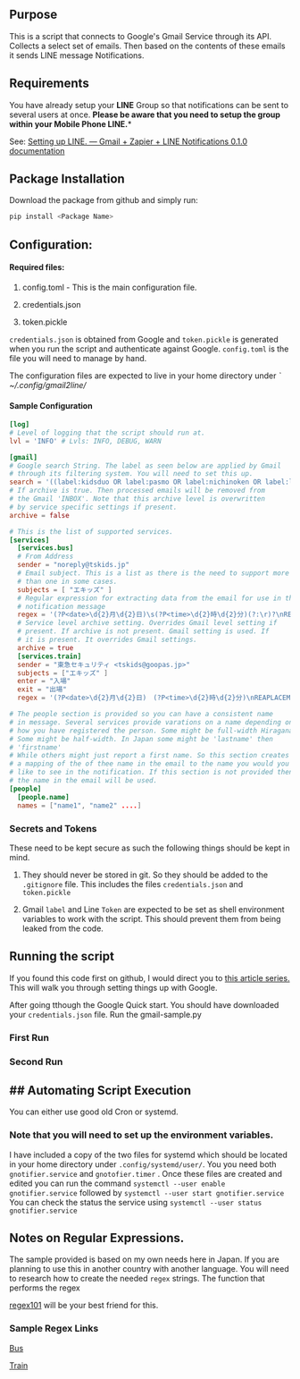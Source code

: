 ## Purpose

This is a script that connects to Google's Gmail Service through its API. Collects a select set of emails. Then based on the contents of these emails it sends LINE message Notifications. 

## Requirements

You have already setup your **LINE** Group so that notifications can be sent to several users at once. **Please be aware that you need to setup the group within your Mobile Phone LINE.***

See: [Setting up LINE. &mdash; Gmail + Zapier + LINE Notifications 0.1.0 documentation](https://gmailzapierlinenotify.readthedocs.io/en/latest/setting-up-line.html)

## Package Installation

Download the package from github and simply run:

```bash
pip install <Package Name>
```

## Configuration:

#### Required files:

1. config.toml - This is the main configuration file.

2. credentials.json

3. token.pickle

`credentials.json` is obtained from Google  and `token.pickle` is generated when you run the script and authenticate against Google. `config.toml` is the file you will need to manage by hand.

The configuration files are expected to live in your home directory under *` ~/.config/gmail2line/*

#### Sample Configuration

```toml
[log]
# Level of logging that the script should run at.
lvl = 'INFO' # Lvls: INFO, DEBUG, WARN

[gmail]
# Google search String. The label as seen below are applied by Gmail
# through its filtering system. You will need to set this up.
search = '((label:kidsduo OR label:pasmo OR label:nichinoken OR label:linenotification) AND -label:notified) AND newer_than:1d'
# If archive is true. Then processed emails will be removed from
# the Gmail 'INBOX'. Note that this archive level is overwritten
# by service specific settings if present.
archive = false

# This is the list of supported services.
[services]
  [services.bus]
  # From Address
  sender = "noreply@tskids.jp"
  # Email subject. This is a list as there is the need to support more
  # than one in some cases.
  subjects = [ "エキッズ" ]
  # Regular expression for extracting data from the email for use in the
  # notification message
  regex = '(?P<date>\d{2}月\d{2}日)\s(?P<time>\d{2}時\d{2}分)(?:\r)?\nREPLACEME(?:\r)?\n「(?P<busname>[一-龯]\d{1,2})\s(?P<destination>[一-龯]+)行き・(?P<boardedat>[一-龯]+)」'
  # Service level archive setting. Overrides Gmail level setting if 
  # present. If archive is not present. Gmail setting is used. If 
  # it is present. It overrides Gmail settings.
  archive = true
  [services.train]
  sender = "東急セキュリティ <tskids@goopas.jp>"
  subjects = ["エキッズ" ]
  enter = "入場"
  exit = "出場"
  regex = '(?P<date>\d{2}月\d{2}日)　(?P<time>\d{2}時\d{2}分)\nREAPLACEME\n「(?P<provider>[一-龯]+)・(?P<station>[一-龯]+)」を(?P<enterexit>[一-龯]+)'

# The people section is provided so you can have a consistent name
# in message. Several services provide varations on a name depending on 
# how you have registered the person. Some might be full-width Hiragana.
# Some might be half-width. In Japan some might be 'lastname' then
# 'firstname' 
# While others might just report a first name. So this section creates 
# a mapping of the of thee name in the email to the name you would you 
# like to see in the notification. If this section is not provided then
# the name in the email will be used.
[people]
  [people.name]
  names = ["name1", "name2" ....]
```

### Secrets and Tokens

These need to be kept secure as such the following things should be kept in mind.

1. They should never be stored in git. So they should be added to the `.gitignore` file. This includes the files `credentials.json` and `token.pickle`

2. Gmail `label` and Line `Token` are expected to be set as shell environment variables to work with the script. This should prevent them from being leaked from the code.

## Running the script

If you found this code first on github, I would direct you to [this article series.](https://dev.to/basman/connecting-to-gmail-api-with-python-546b) This will walk you through setting things up with Google.

After going tthough the Google Quick start. You should have downloaded your `credentials.json` file. Run the gmail-sample.py 

### First Run

### Second Run

## ## Automating Script Execution

You can either use good old Cron or systemd.

### Note that you will need to set up the environment variables.

I have included a copy of the two files for systemd which should be located in your home directory under `.config/systemd/user/`. You you need both `gnotifier.service` and `gnotofier.timer` . Once these files are created and edited you can run the command `systemctl --user enable gnotifier.service` followed by `systemctl --user start gnotifier.service` You can check the status the service using `systemctl --user status gnotifier.service`

## Notes on Regular Expressions.



The sample provided is based on my own needs here in Japan. If you are planning to use this in another country with another language. You will need to research how to create the needed `regex` strings. The function that performs the regex 

[regex101](https://regex101.com) will be your best friend for this.

### Sample Regex Links

[Bus](https://regex101.com/r/iErPZQ/4)

[Train](https://regex101.com/r/zQvrg3/5)
